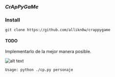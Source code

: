 ### _CrApPyGaMe_

### Install
`git clone https://github.com/allikn0w/crappygame`

#### TODO
Implementarlo de la mejor manera posible.

![alt text](img/fun.jpg)


`Usage: python ./cp.py personaje`

